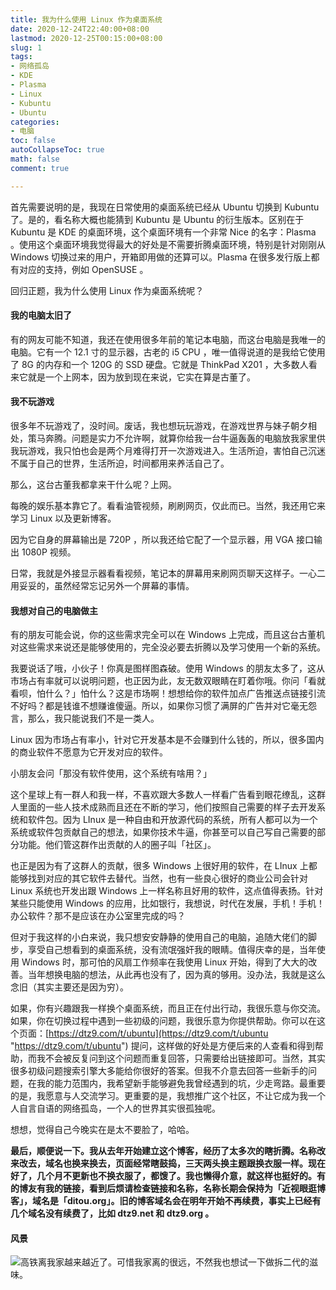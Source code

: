 ```yaml
---
title: 我为什么使用 Linux 作为桌面系统
date: 2020-12-24T22:40:00+08:00
lastmod: 2020-12-25T00:15:00+08:00
slug: 1
tags:
- 网络孤岛
- KDE
- Plasma
- Linux
- Kubuntu
- Ubuntu
categories:
- 电脑
toc: false
autoCollapseToc: true
math: false
comment: true

---
```

首先需要说明的是，我现在日常使用的桌面系统已经从 Ubuntu 切换到 Kubuntu 了。是的，看名称大概也能猜到 Kubuntu 是 Ubuntu 的衍生版本。区别在于 Kubuntu 是 KDE 的桌面环境，这个桌面环境有一个非常 Nice 的名字：Plasma 。使用这个桌面环境我觉得最大的好处是不需要折腾桌面环境，特别是针对刚刚从 Windows 切换过来的用户，开箱即用做的还算可以。Plasma 在很多发行版上都有对应的支持，例如 OpenSUSE 。

回归正题，我为什么使用 Linux 作为桌面系统呢？

#### 我的电脑太旧了

有的网友可能不知道，我还在使用很多年前的笔记本电脑，而这台电脑是我唯一的电脑。它有一个 12.1 寸的显示器，古老的 i5 CPU ，唯一值得说道的是我给它使用了 8G 的内存和一个 120G 的 SSD 硬盘。它就是 ThinkPad X201 ，大多数人看来它就是一个上网本，因为放到现在来说，它实在算是古董了。

#### 我不玩游戏

很多年不玩游戏了，没时间。废话，我也想玩玩游戏，在游戏世界与妹子朝夕相处，策马奔腾。问题是实力不允许啊，就算你给我一台牛逼轰轰的电脑放我家里供我玩游戏，我只怕也会是两个月难得打开一次游戏进入。生活所迫，害怕自己沉迷不属于自己的世界，生活所迫，时间都用来养活自己了。

那么，这台古董我都拿来干什么呢？上网。

每晚的娱乐基本靠它了。看看油管视频，刷刷网页，仅此而已。当然，我还用它来学习 Linux 以及更新博客。

因为它自身的屏幕输出是 720P ，所以我还给它配了一个显示器，用 VGA 接口输出 1080P 视频。

日常，我就是外接显示器看看视频，笔记本的屏幕用来刷网页聊天这样子。一心二用妥妥的，虽然经常忘记另外一个屏幕的事情。

#### 我想对自己的电脑做主

有的朋友可能会说，你的这些需求完全可以在 Windows 上完成，而且这台古董机对这些需求来说还是能够使用的，完全没必要去折腾以及学习使用一个新的系统。

我要说话了哦，小伙子！你真是图样图森破。使用 Windows 的朋友太多了，这从市场占有率就可以说明问题，也正因为此，友无数双眼睛在盯着你哦。你问「看就看呗，怕什么？」怕什么？这是市场啊！想想给你的软件加点广告推送点链接引流不好吗？都是钱谁不想赚谁傻逼。所以，如果你习惯了满屏的广告并对它毫无怨言，那么，我只能说我们不是一类人。

Linux 因为市场占有率小，针对它开发基本是不会赚到什么钱的，所以，很多国内的商业软件不愿意为它开发对应的软件。

小朋友会问「那没有软件使用，这个系统有啥用？」

这个星球上有一群人和我一样，不喜欢跟大多数人一样看广告看到眼花缭乱，这群人里面的一些人技术成熟而且还在不断的学习，他们按照自己需要的样子去开发系统和软件包。因为 LInux 是一种自由和开放源代码的系统，所有人都可以为一个系统或软件包贡献自己的想法，如果你技术牛逼，你甚至可以自己写自己需要的部分功能。他们管这群作出贡献的人的圈子叫「社区」。

也正是因为有了这群人的贡献，很多 Windows 上很好用的软件，在 LInux 上都能够找到对应的其它软件去替代。当然，也有一些良心很好的商业公司会针对 Linux 系统也开发出跟 Windows 上一样名称且好用的软件，这点值得表扬。针对某些只能使用 Windows 的应用，比如银行，我想说，时代在发展，手机！手机！办公软件？那不是应该在办公室里完成的吗？

但对于我这样的小白来说，我只想安安静静的使用自己的电脑，追随大佬们的脚步，享受自己想看到的桌面系统，没有流氓强奸我的眼睛。值得庆幸的是，当年使用 Windows 时，那可怕的风扇工作频率在我使用 Linux 开始，得到了大大的改善。当年想换电脑的想法，从此再也没有了，因为真的够用。没办法，我就是这么念旧（其实主要还是因为穷）。

如果，你有兴趣跟我一样换个桌面系统，而且正在付出行动，我很乐意与你交流。如果，你在切换过程中遇到一些初级的问题，我很乐意为你提供帮助。你可以在这个页面：[https://dtz9.com/t/ubuntu](https://dtz9.com/t/ubuntu "https://dtz9.com/t/ubuntu") 提问，这样做的好处是方便后来的人查看和得到帮助，而我不会被反复问到这个问题而重复回答，只需要给出链接即可。当然，其实很多初级问题搜索引擎大多能给你很好的答案。但我不介意去回答一些新手的问题，在我的能力范围内，我希望新手能够避免我曾经遇到的坑，少走弯路。最重要的是，我愿意与人交流学习。更重要的是，我想推广这个社区，不让它成为我一个人自言自语的网络孤岛，一个人的世界其实很孤独呢。

想想，觉得自己今晚实在是太不要脸了，哈哈。

**最后，顺便说一下。我从去年开始建立这个博客，经历了太多次的瞎折腾。名称改来改去，域名也换来换去，页面经常瞎鼓捣，三天两头换主题跟换衣服一样。现在好了，几个月不更新也不换衣服了，都馊了。我也懒得介意，就这样也挺好的。有的博友有我的链接，看到后烦请检查链接和名称，名称长期会保持为「近视眼逛博客」，域名是「ditou.org」。旧的博客域名会在明年开始不再续费，事实上已经有几个域名没有续费了，比如 dtz9.net 和 dtz9.org 。**

#### 风景

![](https://img.1078503.org/imgs/2020/12/26722c6e91b4e793.jpg)高铁离我家越来越近了。可惜我家离的很远，不然我也想试一下做拆二代的滋味。